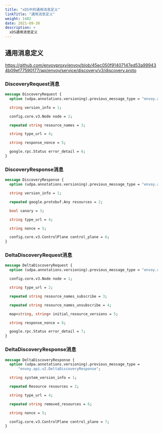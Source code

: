 ```yaml
---
title: "xDS中的通用消息定义"
linkTitle: "通用消息定义"
weight: 1402
date: 2021-09-30
description: >
  xDS通用消息定义
---
```




## 通用消息定义

https://github.com/envoyproxy/envoy/blob/45ec050f91407147ed53a999434b09ef77590177/api/envoy/service/discovery/v3/discovery.proto

### DiscoveryRequest消息

```protobuf
message DiscoveryRequest {
  option (udpa.annotations.versioning).previous_message_type = "envoy.api.v2.DiscoveryRequest";

  string version_info = 1;

  config.core.v3.Node node = 2;

  repeated string resource_names = 3;

  string type_url = 4;

  string response_nonce = 5;

  google.rpc.Status error_detail = 6;
}
```

### DiscoveryResponse消息

```protobuf
message DiscoveryResponse {
  option (udpa.annotations.versioning).previous_message_type = "envoy.api.v2.DiscoveryResponse";

  string version_info = 1;

  repeated google.protobuf.Any resources = 2;

  bool canary = 3;

  string type_url = 4;

  string nonce = 5;

  config.core.v3.ControlPlane control_plane = 6;
}
```

### DeltaDiscoveryRequest消息

```protobuf
message DeltaDiscoveryRequest {
  option (udpa.annotations.versioning).previous_message_type = "envoy.api.v2.DeltaDiscoveryRequest";

  config.core.v3.Node node = 1;

  string type_url = 2;

  repeated string resource_names_subscribe = 3;

  repeated string resource_names_unsubscribe = 4;

  map<string, string> initial_resource_versions = 5;

  string response_nonce = 6;

  google.rpc.Status error_detail = 7;
}
```

### DeltaDiscoveryResponse消息

```protobuf
message DeltaDiscoveryResponse {
  option (udpa.annotations.versioning).previous_message_type =
      "envoy.api.v2.DeltaDiscoveryResponse";

  string system_version_info = 1;

  repeated Resource resources = 2;

  string type_url = 4;

  repeated string removed_resources = 6;

  string nonce = 5;

  config.core.v3.ControlPlane control_plane = 7;
}
```

